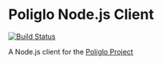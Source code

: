 Poliglo Node.js Client
=====================
[![Build Status](https://travis-ci.org/dperezrada/poliglo-js.svg?branch=master)](https://travis-ci.org/dperezrada/poliglo-js)

A Node.js client for the [Poliglo Project](https://github.com/dperezrada/poliglo)

